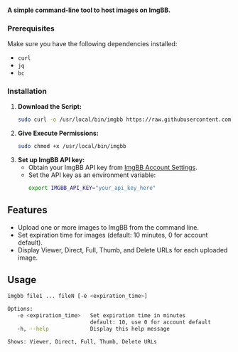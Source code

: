 #### A simple command-line tool to host images on ImgBB.



### Prerequisites
Make sure you have the following dependencies installed:
- `curl`
- `jq`
- `bc`

### Installation
1. **Download the Script:**
    ```bash
    sudo curl -o /usr/local/bin/imgbb https://raw.githubusercontent.com/shmVirus/imgbb/main/imgbb.sh
    ```
2. **Give Execute Permissions:**
    ```bash
    sudo chmod +x /usr/local/bin/imgbb
    ```
3. **Set up ImgBB API key:**
   - Obtain your ImgBB API key from [ImgBB Account Settings](https://api.imgbb.com/).
   - Set the API key as an environment variable:
        ```bash
        export IMGBB_API_KEY="your_api_key_here"
        ```
## Features
- Upload one or more images to ImgBB from the command line.
- Set expiration time for images (default: 10 minutes, 0 for account default).
- Display Viewer, Direct, Full, Thumb, and Delete URLs for each uploaded image.

## Usage
```bash
imgbb file1 ... fileN [-e <expiration_time>]

Options:
   -e <expiration_time>   Set expiration time in minutes
                          default: 10, use 0 for account default
   -h, --help             Display this help message

Shows: Viewer, Direct, Full, Thumb, Delete URLs
